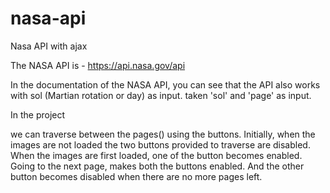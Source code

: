# nasa-api
Nasa API with ajax

The NASA API is - https://api.nasa.gov/api


In the documentation of the NASA API, 
you can see that the API also works with sol (Martian rotation or day) as input.
 taken 'sol' and 'page' as input.

In the project

we can traverse between the pages() using the buttons.
Initially, when the images are not loaded the two buttons provided to traverse are disabled. 
When the images are first loaded, one of the button becomes enabled. 
Going to the next page, makes both the buttons enabled.
And the other button becomes disabled when there are no more pages left.
